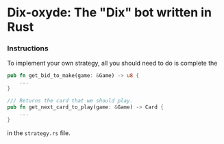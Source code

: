 # Dix-oxyde: The "Dix" bot written in Rust

### Instructions

To implement your own strategy, all you should need to do is complete the 
```rs
pub fn get_bid_to_make(game: &Game) -> u8 {
    ...
}

/// Returns the card that we should play.
pub fn get_next_card_to_play(game: &Game) -> Card {
    ...
}
```
in the `strategy.rs` file.
